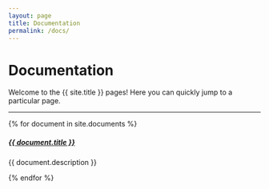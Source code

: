 ```yaml
---
layout: page
title: Documentation
permalink: /docs/
---
```


# Documentation

Welcome to the {{ site.title }} pages! Here you can quickly jump to a 
particular page.

<div class="section-index">
    <hr class="panel-line">
    {% for document in site.documents  %}        
    <div class="entry">
    <h5><a href="{{ doc.url | prepend: site.baseurl }}">{{ document.title }}</a></h5>
    <p>{{ document.description }}</p>
    </div>{% endfor %}
</div>
